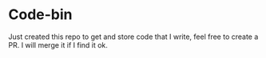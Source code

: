 # Code-bin
Just created this repo to get and store code that I write, feel free to create a PR. I will merge it if I find it ok.
